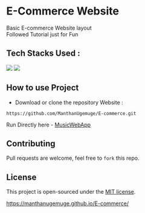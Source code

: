 # E-Commerce Website
Basic E-commerce Website layout </br>
Followed Tutorial just for Fun 

## Tech Stacks Used :

<a target="_blank" href="https://www.w3schools.com/html/default.asp"><img src="https://img.shields.io/badge/html5%20-%23E34F26.svg?&style=for-the-badge&logo=html5&logoColor=white"></img></a>
<a target="_blank" href="https://www.w3schools.com/css/default.asp"><img src="https://img.shields.io/badge/css3%20-%231572B6.svg?&style=for-the-badge&logo=css3&logoColor=white"></img></a>

## How to use Project

- Download or clone the repository Website : 
```
https://github.com/ManthanUgemuge/E-commerce.git
```

Run Directly here - [MusicWebApp](https://manthanugemuge.github.io/MusicWebApp/)
## Contributing
Pull requests are welcome, feel free to ```fork``` this repo.

## License
This project is open-sourced under the [MIT license]().

https://manthanugemuge.github.io/E-commerce/
